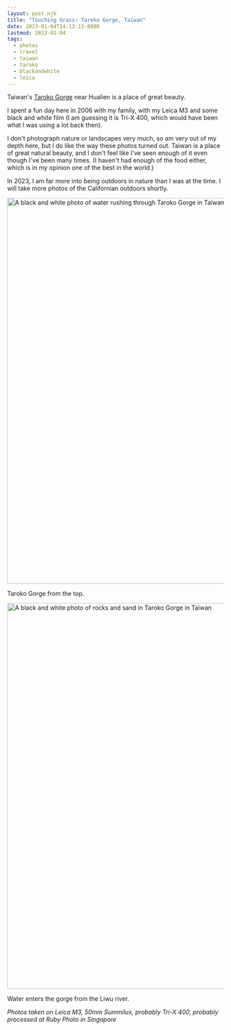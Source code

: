 ```yaml
---
layout: post.njk
title: "Touching Grass: Taroko Gorge, Taiwan"
date: 2023-01-04T14:13:13-0800
lastmod: 2023-01-04
tags: 
  - photos
  - travel
  - taiwan
  - taroko
  - blackandwhite
  - leica
---
```

Taiwan's [Taroko Gorge](https://en.wikipedia.org/wiki/Taroko_National_Park) near Hualien is a place of great beauty.

I spent a fun day here in 2006 with my family, with my Leica M3 and some black and white film (I am guessing it is Tri-X 400, which would have been what I was using a lot back then).

I don't photograph nature or landscapes very much, so am very out of my depth here, but I do like the way these photos turned out. Taiwan is a place of great natural beauty, and I don't feel like I've seen enough of it even though I've been many times. (I haven't had enough of the food either, which is in my opinion one of the best in the world.)

In 2023, I am far more into being outdoors in nature than I was at the time. I will take more photos of the Californian outdoors shortly.

<img src="/img/797e6db271.jpg" width="600" height="896" alt="A black and white photo of water rushing through Taroko Gorge in Taiwan" />

Taroko Gorge from the top.

<img src="/img/224b188eab.jpg" width="600" height="896" alt="A black and white photo of rocks and sand in Taroko Gorge in Taiwan" />

Water enters the gorge from the Liwu river.

_Photos taken on Leica M3, 50mm Summilux, probably Tri-X 400, probably processed at Ruby Photo in Singapore_
